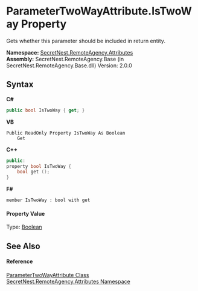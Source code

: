 # ParameterTwoWayAttribute.IsTwoWay Property 
 

Gets whether this parameter should be included in return entity.

**Namespace:**&nbsp;<a href="N_SecretNest_RemoteAgency_Attributes">SecretNest.RemoteAgency.Attributes</a><br />**Assembly:**&nbsp;SecretNest.RemoteAgency.Base (in SecretNest.RemoteAgency.Base.dll) Version: 2.0.0

## Syntax

**C#**<br />
``` C#
public bool IsTwoWay { get; }
```

**VB**<br />
``` VB
Public ReadOnly Property IsTwoWay As Boolean
	Get
```

**C++**<br />
``` C++
public:
property bool IsTwoWay {
	bool get ();
}
```

**F#**<br />
``` F#
member IsTwoWay : bool with get

```


#### Property Value
Type: <a href="https://docs.microsoft.com/dotnet/api/system.boolean" target="_blank">Boolean</a>

## See Also


#### Reference
<a href="T_SecretNest_RemoteAgency_Attributes_ParameterTwoWayAttribute">ParameterTwoWayAttribute Class</a><br /><a href="N_SecretNest_RemoteAgency_Attributes">SecretNest.RemoteAgency.Attributes Namespace</a><br />